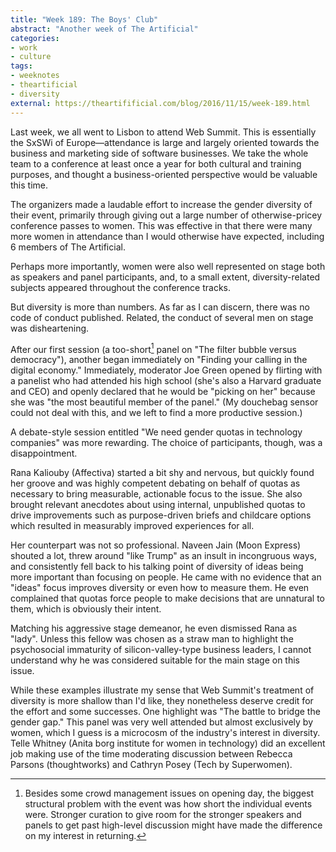 ```yaml
---
title: "Week 189: The Boys' Club"
abstract: "Another week of The Artificial"
categories:
- work
- culture
tags:
- weeknotes
- theartificial
- diversity
external: https://theartifificial.com/blog/2016/11/15/week-189.html
---
```


Last week, we all went to Lisbon to attend Web Summit. This is essentially the SxSWi of Europe—attendance is large and largely oriented towards the business and marketing side of software businesses. We take the whole team to a conference at least once a year for both cultural and training purposes, and thought a business-oriented perspective would be valuable this time.

The organizers made a laudable effort to increase the gender diversity of their event, primarily through giving out a large number of otherwise-pricey conference passes to women. This was effective in that there were many more women in attendance than I would otherwise have expected, including 6 members of The Artificial.

Perhaps more importantly, women were also well represented on stage both as speakers and panel participants, and, to a small extent, diversity-related subjects appeared throughout the conference tracks.

But diversity is more than numbers. As far as I can discern, there was no code of conduct published. Related, the conduct of several men on stage was disheartening.

After our first session (a too-short[^1] panel on "The filter bubble versus democracy"), another began immediately on "Finding your calling in the digital economy." Immediately, moderator Joe Green opened by flirting with a panelist who had attended his high school (she's also a Harvard graduate and CEO) and openly declared that he would be "picking on her" because she was "the most beautiful member of the panel." (My douchebag sensor could not deal with this, and we left to find a more productive session.)

A debate-style session entitled "We need gender quotas in technology companies" was more rewarding. The choice of participants, though, was a disappointment.

Rana Kaliouby (Affectiva) started a bit shy and nervous, but quickly found her groove and was highly competent debating on behalf of quotas as necessary to bring measurable, actionable focus to the issue. She also brought relevant anecdotes about using internal, unpublished quotas to drive improvements such as purpose-driven briefs and childcare options which resulted in measurably improved experiences for all.

Her counterpart was not so professional. Naveen Jain (Moon Express) shouted a lot, threw around "like Trump" as an insult in incongruous ways, and consistently fell back to his talking point of diversity of ideas being more important than focusing on people. He came with no evidence that an "ideas" focus improves diversity or even how to measure them. He even complained that quotas force people to make decisions that are unnatural to them, which is obviously their intent.

Matching his aggressive stage demeanor, he even dismissed Rana as "lady". Unless this fellow was chosen as a straw man to highlight the psychosocial immaturity of silicon-valley-type business leaders, I cannot understand why he was considered suitable for the main stage on this issue.

While these examples illustrate my sense that Web Summit's treatment of diversity is more shallow than I'd like, they nonetheless deserve credit for the effort and some successes. One highlight was "The battle to bridge the gender gap." This panel was very well attended but almost exclusively by women, which I guess is a microcosm of the industry's interest in diversity. Telle Whitney (Anita borg institute for women in technology) did an excellent job making use of the time moderating discussion between Rebecca Parsons (thoughtworks) and Cathryn Posey (Tech by Superwomen).

[^1]:	Besides some crowd management issues on opening day, the biggest structural problem with the event was how short the individual events were. Stronger curation to give room for the stronger speakers and panels to get past high-level discussion might have made the difference on my interest in returning.
